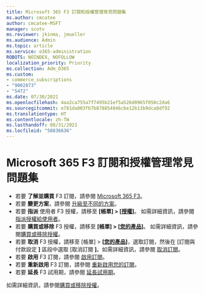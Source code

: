```yaml
---
title: Microsoft 365 F3 訂閱和授權管理常見問題集
ms.author: cmcatee
author: cmcatee-MSFT
manager: scotv
ms.reviewer: jkinma, jmueller
ms.audience: Admin
ms.topic: article
ms.service: o365-administration
ROBOTS: NOINDEX, NOFOLLOW
localization_priority: Priority
ms.collection: Adm_O365
ms.custom:
- commerce_subscriptions
- "9002873"
- "5472"
ms.date: 07/30/2021
ms.openlocfilehash: 4aa2ca755a7f7495b21ef5a526d0965f050c2da6
ms.sourcegitcommit: e781da003fb7b878854846cbe12b13b9dca8df92
ms.translationtype: HT
ms.contentlocale: zh-TW
ms.lasthandoff: 08/31/2021
ms.locfileid: "58836636"
---
```

# <a name="microsoft-365-f3-subscription-and-license-management-faq"></a>Microsoft 365 F3 訂閱和授權管理常見問題集

- 若要 **了解並購買** F3 訂閱，請參閱 [Microsoft 365 F3](https://www.microsoft.com/microsoft-365/microsoft-365-enterprise-f3?activetab=pivot%3aoverviewtab)。
- 若要 **變更方案**，請參閱 [升級至不同的方案](https://docs.microsoft.com/microsoft-365/commerce/subscriptions/upgrade-to-different-plan)。
- 若要 **指派** 使用者 F3 授權，請移至 **[帳單] > [[授權](https://go.microsoft.com/fwlink/p/?linkid=842264)]**。 如需詳細資訊，請參閱[指派授權給使用者](https://docs.microsoft.com/microsoft-365/admin/manage/assign-licenses-to-users)。
- 若要 **購買或移除** F3 授權，請移至 **[帳單] > [[您的產品](https://go.microsoft.com/fwlink/p/?linkid=842054)]**。 如需詳細資訊，請參閱[購買或移除授權](https://docs.microsoft.com/microsoft-365/commerce/licenses/buy-licenses#buy-or-remove-licenses-for-your-business-subscription)。
- 若要 **取消** F3 授權，請移至 [帳單] > **[[您的產品](https://go.microsoft.com/fwlink/p/?linkid=842054)]**，選取訂閱，然後在 [訂閱與付款設定 **]** 區段中選取 [取消訂閱 **]**。如需詳細資訊，請參閱 [取消訂閱](https://docs.microsoft.com/microsoft-365/commerce/subscriptions/cancel-your-subscription)。
- 若要 **啟用** F3 訂閱，請參閱 [啟用訂閱](https://docs.microsoft.com/alchemyinsights/activate-your-office-365-subscription)。
- 若要 **重新啟用** F3 訂閱，請參閱 [重新啟用您的訂閱](https://docs.microsoft.com/alchemyinsights/reactivate-your-subscription)。
- 若要 **延長** F3 試用期，請參閱 [延長試用期](https://docs.microsoft.com/microsoft-365/commerce/extend-your-trial)。

如需詳細資訊，請參閱[購買或移除授權](https://docs.microsoft.com/microsoft-365/commerce/licenses/buy-licenses)。